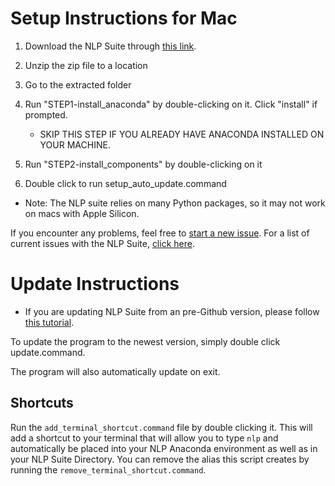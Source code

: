 # Setup Instructions for Mac

1. Download the NLP Suite through [this link](https://github.com/NLP-Suite/NLP-Suite/releases).

2. Unzip the zip file to a location

3. Go to the extracted folder

4. Run "STEP1-install_anaconda" by double-clicking on it. Click "install" if prompted.
    - SKIP THIS STEP IF YOU ALREADY HAVE ANACONDA INSTALLED ON YOUR MACHINE.
5. Run "STEP2-install_components" by double-clicking on it

6. Double click to run setup_auto_update.command

- Note: The NLP suite relies on many Python packages, so it may not work on macs with Apple Silicon. 

If you encounter any problems, feel free to [start a new issue](https://github.com/NLP-Suite/NLP-Suite/issues/new/choose). For a list of current issues with the NLP Suite, [click here](https://github.com/NLP-Suite/NLP-Suite/issues).

# Update Instructions

- If you are updating NLP Suite from an pre-Github version, please follow [this tutorial](https://docs.google.com/document/d/1zub18qle0OXV8BeE1X2t9iR8PW7ZnY01Mbb1f0YvBto/edit).

To update the program to the newest version, simply double click update.command. 

The program will also automatically update on exit.

## Shortcuts

Run the `add_terminal_shortcut.command` file by double clicking it. This will add a shortcut to your terminal that will allow you to type `nlp` and automatically be placed into your NLP Anaconda environment as well as in your NLP Suite Directory. You can remove the alias this script creates by running the `remove_terminal_shortcut.command`.
